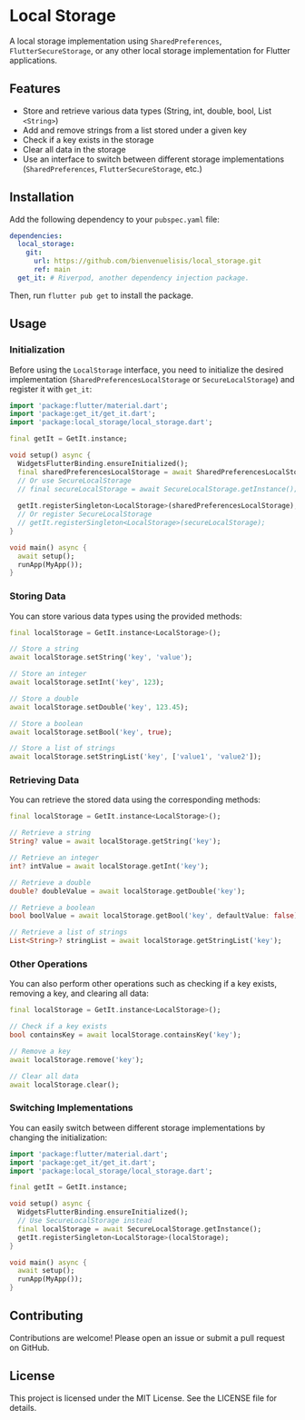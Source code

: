 # Local Storage

A local storage implementation using `SharedPreferences`, `FlutterSecureStorage`, or any other local storage implementation for Flutter applications.

## Features

- Store and retrieve various data types (String, int, double, bool, List `<String>`)
- Add and remove strings from a list stored under a given key
- Check if a key exists in the storage
- Clear all data in the storage
- Use an interface to switch between different storage implementations (`SharedPreferences`, `FlutterSecureStorage`, etc.)

## Installation

Add the following dependency to your `pubspec.yaml` file:

```yaml
dependencies:
  local_storage:
    git:
      url: https://github.com/bienvenuelisis/local_storage.git
      ref: main
  get_it: # Riverpod, another dependency injection package.
```

Then, run `flutter pub get` to install the package.

## Usage

### Initialization

Before using the `LocalStorage` interface, you need to initialize the desired implementation (`SharedPreferencesLocalStorage` or `SecureLocalStorage`) and register it with `get_it`:

```dart
import 'package:flutter/material.dart';
import 'package:get_it/get_it.dart';
import 'package:local_storage/local_storage.dart';

final getIt = GetIt.instance;

void setup() async {
  WidgetsFlutterBinding.ensureInitialized();
  final sharedPreferencesLocalStorage = await SharedPreferencesLocalStorage.getInstance();
  // Or use SecureLocalStorage
  // final secureLocalStorage = await SecureLocalStorage.getInstance();
  
  getIt.registerSingleton<LocalStorage>(sharedPreferencesLocalStorage);
  // Or register SecureLocalStorage
  // getIt.registerSingleton<LocalStorage>(secureLocalStorage);
}

void main() async {
  await setup();
  runApp(MyApp());
}
```

### Storing Data

You can store various data types using the provided methods:

```dart
final localStorage = GetIt.instance<LocalStorage>();

// Store a string
await localStorage.setString('key', 'value');

// Store an integer
await localStorage.setInt('key', 123);

// Store a double
await localStorage.setDouble('key', 123.45);

// Store a boolean
await localStorage.setBool('key', true);

// Store a list of strings
await localStorage.setStringList('key', ['value1', 'value2']);
```

### Retrieving Data

You can retrieve the stored data using the corresponding methods:

```dart
final localStorage = GetIt.instance<LocalStorage>();

// Retrieve a string
String? value = await localStorage.getString('key');

// Retrieve an integer
int? intValue = await localStorage.getInt('key');

// Retrieve a double
double? doubleValue = await localStorage.getDouble('key');

// Retrieve a boolean
bool boolValue = await localStorage.getBool('key', defaultValue: false);

// Retrieve a list of strings
List<String>? stringList = await localStorage.getStringList('key');
```

### Other Operations

You can also perform other operations such as checking if a key exists, removing a key, and clearing all data:

```dart
final localStorage = GetIt.instance<LocalStorage>();

// Check if a key exists
bool containsKey = await localStorage.containsKey('key');

// Remove a key
await localStorage.remove('key');

// Clear all data
await localStorage.clear();
```

### Switching Implementations

You can easily switch between different storage implementations by changing the initialization:

```dart
import 'package:flutter/material.dart';
import 'package:get_it/get_it.dart';
import 'package:local_storage/local_storage.dart';

final getIt = GetIt.instance;

void setup() async {
  WidgetsFlutterBinding.ensureInitialized();
  // Use SecureLocalStorage instead
  final localStorage = await SecureLocalStorage.getInstance();
  getIt.registerSingleton<LocalStorage>(localStorage);
}

void main() async {
  await setup();
  runApp(MyApp());
}
```

## Contributing

Contributions are welcome! Please open an issue or submit a pull request on GitHub.

## License

This project is licensed under the MIT License. See the LICENSE file for details.
